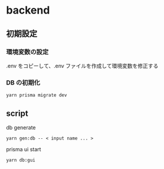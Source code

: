 # backend

## 初期設定

### 環境変数の設定

.env をコピーして、.env ファイルを作成して環境変数を修正する

### DB の初期化

```
yarn prisma migrate dev
```

## script

db generate

```
yarn gen:db -- < input name ... >
```

prisma ui start

```
yarn db:gui
```
